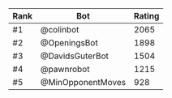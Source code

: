 Rank|Bot|Rating
---|---|---
#1|@colinbot|2065
#2|@OpeningsBot|1898
#3|@DavidsGuterBot|1504
#4|@pawnrobot|1215
#5|@MinOpponentMoves|928
